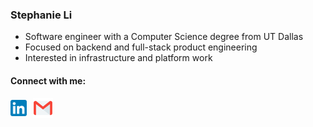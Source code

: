### Stephanie Li 

- Software engineer with a Computer Science degree from UT Dallas
- Focused on backend and full-stack product engineering
- Interested in infrastructure and platform work

#### Connect with me:

<div style="margin-left: 0; display: flex; align-items: center; gap: 10px;">
<a href="https://www.linkedin.com/in/syangli" target="_blank" aria-label="LinkedIn">
  <img src="assets/linkedin.svg" alt="LinkedIn" width="26" height="26">
</a>
<a href="mailto:listeph15@gmail.com" target="_blank" aria-label="Email">
  <img src="assets/email.svg" alt="Email" width="32" height="32">
</a>
</div>